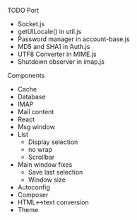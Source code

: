 TODO Port
* Socket.js
* getUILocale() in util.js
* Password manager in account-base.js
* MD5 and SHA1 in Auth.js
* UTF8 Converter in MIME.js
* Shutdown observer in imap.js

Components
* Cache
* Database
* IMAP
* Mail content
* React
* Msg window
* List
  * Display selection
  * no wrap
  * Scrollbar
* Main window fixes
  * Save last selection
  * Window size
* Autoconfig
* Composer
* HTML<->text conversion
* Theme
